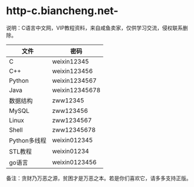 # http-c.biancheng.net-
说明：C语言中文网，VIP教程资料，来自咸鱼卖家，仅供学习交流，侵权联系删除。  

|  文件   | 密码  |
|  ----  | ----  |
| C | weixin12345 |
| C++ | weixin123456 |
| Python | weixin1234567 |
| Java | weixin12345678 |
| 数据结构 | zww12345 |
| MySQL | zww123456 |
| Linux | zww1234567 |
| Shell | zww12345678 |
| Python多线程 | weixin012345 |
| STL教程 | weixin01234 |
| go语言 | weixin0123456 |  

备注：贪财乃万恶之源，贫困才是万恶之本。若是你们喜欢它，请多多支持正版。




